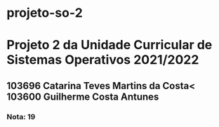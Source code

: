 # projeto-so-2
<h1>Projeto 2 da Unidade Curricular de Sistemas Operativos 2021/2022</h1>
<h2>103696 Catarina Teves Martins da Costa<<br>
103600 Guilherme Costa Antunes</h2>
<h3>Nota: 19</h3>
